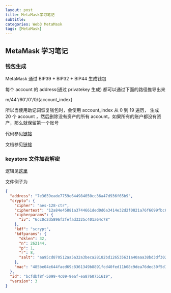 ```yaml
---
layout: post
title: MetaMask学习笔记
subtitle:
categories: Web3 MetaMask
tags: [MetaMask]
---
```


## MetaMask 学习笔记

### 钱包生成

MetaMask 通过 BIP39 + BIP32 + BIP44 生成钱包

每个 account 的 address(通过 privatekey 生成) 都可以通过下面的路径推导出来

m/44'/60'/0'/0/{account_index}

所以当使用助记词恢复钱包时，会使用 account_index 从 0 到 19 遍历， 生成 20 个 account ，然后删除没有资产的所有 account，如果所有的账户都没有资产，那么就保留第一个账号

代码参见[链接](https://github.com/MetaMask/metamask-mobile/blob/4dd9073ee0cb4778fa6ecbf44db37b66817bca27/app/util/importAdditionalAccounts.js#L1)

文档参见[链接](https://support.metamask.io/hc/en-us/articles/360015489271-How-to-add-missing-accounts-after-restoring-with-Secret-Recovery-Phrase)

### keystore 文件加密解密

逻辑见[这里](https://github.com/trufflesuite/ganache/blob/547c900a50d19b094ef636a9aeccf4f7f2356430/packages/ethereum/ethereum/src/wallet.ts#L342C1-L353C4)

文件例子为

```json
{
  "address": "7e3659eade7759e644984050cc36a47d936f65b9",
  "crypto": {
    "cipher": "aes-128-ctr",
    "ciphertext": "12a84e45881a3744661ded0d6a3414e32d2f0821a76f6699fbc678bed4e69765",
    "cipherparams": {
      "iv": "6cc0c2d5896f2fefad3325c401a64c78"
    },
    "kdf": "scrypt",
    "kdfparams": {
      "dklen": 32,
      "n": 262144,
      "p": 1,
      "r": 8,
      "salt": "aa95cd870512aa5a32a3beca28182bd126535631a40aaa38bd3df302aa07a6e8"
    },
    "mac": "485be04e644faed69c8361349b8891fcd40fed11b08c9dea76dec30f5d1fe2c6"
  },
  "id": "bcfdbf8f-5099-4c09-9eaf-ea8760751619",
  "version": 3
}
```
